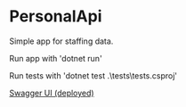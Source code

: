 # PersonalApi

Simple app for staffing data.

Run app with 'dotnet run'

Run tests with 'dotnet test .\tests\tests.csproj'

[Swagger UI (deployed)](https://personalapi-f3bcfedvhwdndxex.westeurope-01.azurewebsites.net/swagger/Index.html)
